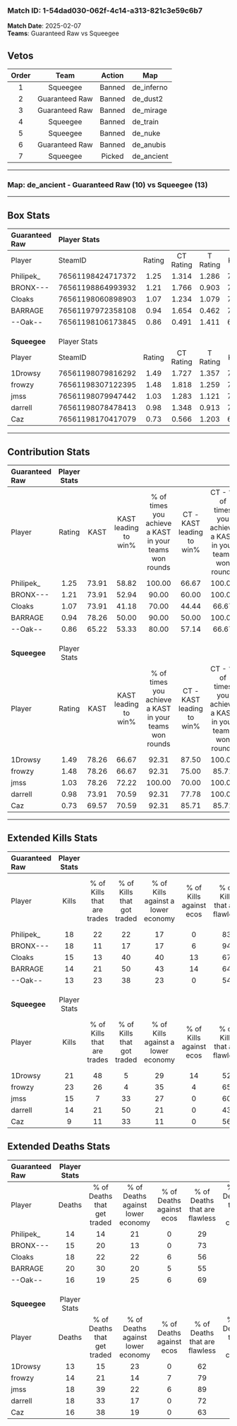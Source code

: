 ### Match ID: 1-54dad030-062f-4c14-a313-821c3e59c6b7  
**Match Date**: 2025-02-07  
**Teams**: Guaranteed Raw vs Squeegee  

## Vetos  

| Order | Team | Action | Map |
| :---: | :--: | :----: | --- |
| 1 | Squeegee | Banned | de_inferno |
| 2 | Guaranteed Raw | Banned | de_dust2 |
| 3 | Guaranteed Raw | Banned | de_mirage |
| 4 | Squeegee | Banned | de_train |
| 5 | Squeegee | Banned | de_nuke |
| 6 | Guaranteed Raw | Banned | de_anubis |
| 7 | Squeegee | Picked | de_ancient |

---  

### **Map**: de_ancient - Guaranteed Raw (10) vs Squeegee (13)  
---  

## Box Stats  

| **Guaranteed Raw** | Player Stats      |        |           |          |       |       |       |         |        |      |     |
| :- | :- | :-: | :-: | :-: | :-: | :-: | :-: | :-: | :-: | :-: | :-: |
| Player             | SteamID           | Rating | CT Rating | T Rating | KAST  |  ADR  | Kills | Assists | Deaths | K/D  | HS% |
| Philipek_          | 76561198424717372 |  1.25  |   1.314   |  1.286   | 73.91 | 85.6  |  18   |    6    |   14   | 1.29 | 38  |
| BRONX---           | 76561198864993932 |  1.21  |   1.766   |  0.903   | 73.91 | 81.3  |  18   |    4    |   15   | 1.20 | 22  |
| Cloaks             | 76561198060898903 |  1.07  |   1.234   |  1.079   | 73.91 | 90.4  |  15   |    7    |   18   | 0.83 | 66  |
| BARRAGE            | 76561197972358108 |  0.94  |   1.654   |  0.462   | 78.26 | 67.9  |  14   |    7    |   20   | 0.70 | 28  |
| --Oak--            | 76561198106173845 |  0.86  |   0.491   |  1.411   | 65.22 | 56.9  |  13   |    5    |   16   | 0.81 | 30  |
|                    |                   |        |           |          |       |       |       |         |        |      |     |
|                    |                   |        |           |          |       |       |       |         |        |      |     |
|                    |                   |        |           |          |       |       |       |         |        |      |     |
| **Squeegee**       | Player Stats      |        |           |          |       |       |       |         |        |      |     |
| Player             | SteamID           | Rating | CT Rating | T Rating | KAST  |  ADR  | Kills | Assists | Deaths | K/D  | HS% |
| 1Drowsy            | 76561198079816292 |  1.49  |   1.727   |  1.357   | 78.26 | 105.3 |  21   |    7    |   13   | 1.62 | 57  |
| frowzy             | 76561198307122395 |  1.48  |   1.818   |  1.259   | 78.26 | 93.3  |  23   |    2    |   14   | 1.64 | 39  |
| jmss               | 76561198079947442 |  1.03  |   1.283   |  1.121   | 78.26 | 71.5  |  15   |    6    |   18   | 0.83 | 60  |
| darrell            | 76561198078478413 |  0.98  |   1.348   |  0.913   | 73.91 | 80.0  |  14   |    3    |   18   | 0.78 | 50  |
| Caz                | 76561198170417079 |  0.73  |   0.566   |  1.203   | 69.57 | 51.5  |   9   |    6    |   16   | 0.56 | 77  |
---  

## Contribution Stats  

| **Guaranteed Raw** | Player Stats |       |                      |                                                        |                           |                                                             |                          |                                                            |
| :- | :-: | :-: | :-: | :-: | :-: | :-: | :-: | :-: |
| Player             |    Rating    | KAST  | KAST leading to win% | % of times you achieve a KAST in your teams won rounds | CT - KAST leading to win% | CT - % of times you achieve a KAST in your teams won rounds | T - KAST leading to win% | T - % of times you achieve a KAST in your teams won rounds |
| Philipek_          |     1.25     | 73.91 |        58.82         |                         100.00                         |           66.67           |                           100.00                            |          50.00           |                           100.00                           |
| BRONX---           |     1.21     | 73.91 |        52.94         |                         90.00                          |           60.00           |                           100.00                            |          42.86           |                           75.00                            |
| Cloaks             |     1.07     | 73.91 |        41.18         |                         70.00                          |           44.44           |                            66.67                            |          37.50           |                           75.00                            |
| BARRAGE            |     0.94     | 78.26 |        50.00         |                         90.00                          |           50.00           |                           100.00                            |          50.00           |                           75.00                            |
| --Oak--            |     0.86     | 65.22 |        53.33         |                         80.00                          |           57.14           |                            66.67                            |          50.00           |                           100.00                           |
|                    |              |       |                      |                                                        |                           |                                                             |                          |                                                            |
|                    |              |       |                      |                                                        |                           |                                                             |                          |                                                            |
|                    |              |       |                      |                                                        |                           |                                                             |                          |                                                            |
| **Squeegee**       | Player Stats |       |                      |                                                        |                           |                                                             |                          |                                                            |
| Player             |    Rating    | KAST  | KAST leading to win% | % of times you achieve a KAST in your teams won rounds | CT - KAST leading to win% | CT - % of times you achieve a KAST in your teams won rounds | T - KAST leading to win% | T - % of times you achieve a KAST in your teams won rounds |
| 1Drowsy            |     1.49     | 78.26 |        66.67         |                         92.31                          |           87.50           |                           100.00                            |          50.00           |                           83.33                            |
| frowzy             |     1.48     | 78.26 |        66.67         |                         92.31                          |           75.00           |                            85.71                            |          60.00           |                           100.00                           |
| jmss               |     1.03     | 78.26 |        72.22         |                         100.00                         |           70.00           |                           100.00                            |          75.00           |                           100.00                           |
| darrell            |     0.98     | 73.91 |        70.59         |                         92.31                          |           77.78           |                           100.00                            |          62.50           |                           83.33                            |
| Caz                |     0.73     | 69.57 |        70.59         |                         92.31                          |           85.71           |                            85.71                            |          60.00           |                           100.00                           |
---  

## Extended Kills Stats  

| **Guaranteed Raw** | Player Stats |                            |                            |                                    |                         |                              |                                 |                                       |                    |           |
| :- | :-: | :-: | :-: | :-: | :-: | :-: | :-: | :-: | :-: | :-: |
| Player             |    Kills     | % of Kills that are trades | % of Kills that got traded | % of Kills against a lower economy | % of Kills against ecos | % of Kills that are flawless | % of Kills that are close duels | % of Kills that are assisted by flash | Pistol Round Kills | AWP Kills |
| Philipek_          |      18      |             22             |             22             |                 17                 |            0            |              83              |                6                |                   0                   |         1          |     0     |
| BRONX---           |      18      |             11             |             17             |                 17                 |            6            |              94              |                0                |                   0                   |         1          |     7     |
| Cloaks             |      15      |             13             |             40             |                 40                 |           13            |              67              |                0                |                   0                   |         3          |     0     |
| BARRAGE            |      14      |             21             |             50             |                 43                 |           14            |              64              |                0                |                   0                   |         1          |     0     |
| --Oak--            |      13      |             23             |             38             |                 23                 |            0            |              54              |               15                |                   0                   |         0          |     0     |
|                    |              |                            |                            |                                    |                         |                              |                                 |                                       |                    |           |
|                    |              |                            |                            |                                    |                         |                              |                                 |                                       |                    |           |
|                    |              |                            |                            |                                    |                         |                              |                                 |                                       |                    |           |
| **Squeegee**       | Player Stats |                            |                            |                                    |                         |                              |                                 |                                       |                    |           |
| Player             |    Kills     | % of Kills that are trades | % of Kills that got traded | % of Kills against a lower economy | % of Kills against ecos | % of Kills that are flawless | % of Kills that are close duels | % of Kills that are assisted by flash | Pistol Round Kills | AWP Kills |
| 1Drowsy            |      21      |             48             |             5              |                 29                 |           14            |              52              |               14                |                   5                   |         5          |     0     |
| frowzy             |      23      |             26             |             4              |                 35                 |            4            |              65              |               13                |                   0                   |         1          |     0     |
| jmss               |      15      |             7              |             33             |                 27                 |            0            |              60              |                0                |                   0                   |         1          |     1     |
| darrell            |      14      |             21             |             50             |                 21                 |            0            |              43              |                7                |                  14                   |         2          |     0     |
| Caz                |      9       |             11             |             33             |                 11                 |            0            |              56              |               11                |                  11                   |         1          |     0     |
## Extended Deaths Stats  

| **Guaranteed Raw** | Player Stats |                             |                                   |                          |                               |                            |                           |               |
| :- | :-: | :-: | :-: | :-: | :-: | :-: | :-: | :-: |
| Player             |    Deaths    | % of Deaths that get traded | % of Deaths against lower economy | % of Deaths against ecos | % of Deaths that are flawless | % of Deaths that are close | % of Deaths while blinded | Deaths to AWP |
| Philipek_          |      14      |             14              |                21                 |            0             |              29               |             7              |             0             |       0       |
| BRONX---           |      15      |             20              |                13                 |            0             |              73               |             13             |             0             |       0       |
| Cloaks             |      18      |             22              |                22                 |            6             |              56               |             11             |            17             |       0       |
| BARRAGE            |      20      |             30              |                20                 |            5             |              55               |             15             |             0             |       1       |
| --Oak--            |      16      |             19              |                25                 |            6             |              69               |             0              |             6             |       0       |
|                    |              |                             |                                   |                          |                               |                            |                           |               |
|                    |              |                             |                                   |                          |                               |                            |                           |               |
|                    |              |                             |                                   |                          |                               |                            |                           |               |
| **Squeegee**       | Player Stats |                             |                                   |                          |                               |                            |                           |               |
| Player             |    Deaths    | % of Deaths that get traded | % of Deaths against lower economy | % of Deaths against ecos | % of Deaths that are flawless | % of Deaths that are close | % of Deaths while blinded | Deaths to AWP |
| 1Drowsy            |      13      |             15              |                23                 |            0             |              62               |             0              |             0             |       1       |
| frowzy             |      14      |             21              |                14                 |            7             |              79               |             7              |             0             |       1       |
| jmss               |      18      |             39              |                22                 |            6             |              89               |             6              |             0             |       3       |
| darrell            |      18      |             33              |                17                 |            0             |              72               |             0              |             0             |       1       |
| Caz                |      16      |             38              |                19                 |            0             |              63               |             6              |             0             |       1       |
